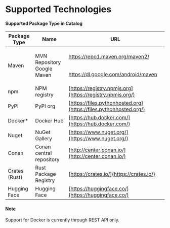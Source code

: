 # Supported Technologies

**Supported Package Type in Catalog**

| Package Type  | Name                                  | URL                                                                                                                                                                                   |
| ------------- | ------------------------------------- | ------------------------------------------------------------------------------------------------------------------------------------------------------------------------------------- |
| Maven         | <p>MVN Repository<br>Google Maven</p> | <p><a href="https://repo1.maven.org/maven2/">https://repo1.maven.org/maven2/</a></p><p><br><a href="https://dl.google.com/android/maven2">https://dl.google.com/android/maven</a></p> |
| npm           | NPM registry                          | [https://registry.npmjs.org](https://registry.npmjs.org/)                                                                                                                             |
| PyPI          | PyPI org                              | [https://files.pythonhosted.org](https://files.pythonhosted.org/)                                                                                                                     |
| Docker\*      | Docker Hub                            | [https://hub.docker.com/](https://hub.docker.com/)                                                                                                                                    |
| Nuget         | NuGet Gallery                         | [https://www.nuget.org/](https://www.nuget.org/)                                                                                                                                      |
| Conan         | Conan central repository              | [http://center.conan.io/](http://center.conan.io/)                                                                                                                                    |
| Crates (Rust) | Rust Package Registry                 | [https://crates.io/](https://crates.io/)                                                                                                                                              |
| Hugging Face  | Hugging Face                          | [https://huggingface.co/](https://huggingface.co/)                                                                                                                                    |

#### Note

Support for Docker is currently through REST API only.
